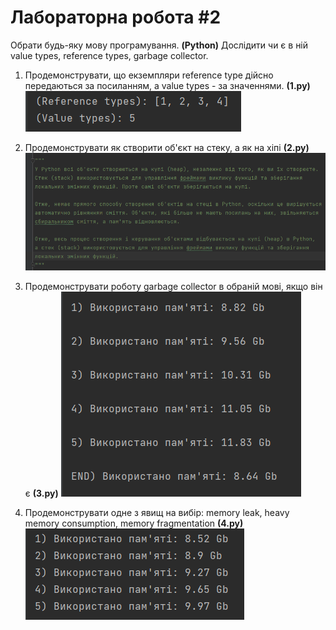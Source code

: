 # Лабораторна робота #2

Обрати будь-яку мову програмування. **(Python)**
Дослідити чи є в ній value types, reference types, garbage collector.

1) Продемонструвати, що екземпляри reference type дійсно передаються за посиланням, а value types - за значеннями. **(1.py)**
![This is an image](https://github.com/pauchara7/my_lang_python/blob/main/1.png)

2) Продемонструвати як створити об'єкт на стеку, а як на хіпі **(2.py)**
![This is an image](https://github.com/pauchara7/my_lang_python/blob/main/2.png)

3) Продемонструвати роботу garbage collector в обраній мові, якщо він є **(3.py)**
![This is an image](https://github.com/pauchara7/my_lang_python/blob/main/3.png)

4) Продемонструвати одне з явищ на вибір: memory leak, heavy memory consumption, memory fragmentation **(4.py)**
![This is an image](https://github.com/pauchara7/my_lang_python/blob/main/4.png)
